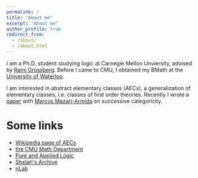 ```yaml
---
permalink: /
title: "About me"
excerpt: "About me"
author_profile: true
redirect_from: 
  - /about/
  - /about.html
---
```


I am a Ph.D. student studying logic at Carnegie Mellon Unviersity, advised by <a href="http://math.cmu.edu/~rami">Rami Grossberg</a>. Before I came to CMU, I obtained my BMath at the <a href="http://uwaterloo.ca">University of Waterloo</a>. 

I am interested in abstract elementary classes (AECs), a generalization of elementary classes, i.e. classes of first order theories. Recently I wrote a [paper](publication/local) with <a href='https://sites.baylor.edu/marcos_mazari/'>Marcos Mazari-Armida</a> on successive categoricity.

Some links
===
+ [Wikipedia page of AECs](https://en.wikipedia.org/wiki/Abstract_elementary_class)
+ [the CMU Math Department](https://math.cmu.edu)
+ [Pure and Applied Logic](http://logic.cmu.edu)
+ [Shelah's Archive](https://shelah.logic.at)
+ [nLab](https://ncatlab.org)